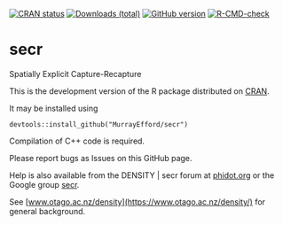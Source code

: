 <!-- badges: start -->
[![CRAN status](https://www.r-pkg.org/badges/version/secr)](https://cran.r-project.org/package=secr)
[![Downloads (total)](https://cranlogs.r-pkg.org/badges/grand-total/secr)](https://www.r-pkg.org/pkg/secr)
[![GitHub version](https://img.shields.io/badge/devel%20version-1.2.0-yellow.svg)](https://github.com/MurrayEfford/secr)
[![R-CMD-check](https://github.com/MurrayEfford/secr/actions/workflows/R-CMD-check.yaml/badge.svg)](https://github.com/MurrayEfford/secr/actions/workflows/R-CMD-check.yaml)
<!-- badges: end -->

# secr
Spatially Explicit Capture-Recapture

This is the development version of the R package distributed on [CRAN](https://CRAN.R-project.org/package=secr). 

It may be installed using
```
devtools::install_github("MurrayEfford/secr")
```

Compilation of C++ code is required.

Please report bugs as Issues on this GitHub page. 

Help is also available from the
DENSITY | secr forum at [phidot.org](http://www.phidot.org/forum/index.php) or the Google group [secr](https://groups.google.com/g/secrgroup).

See [www.otago.ac.nz/density](https://www.otago.ac.nz/density/) for general background.
